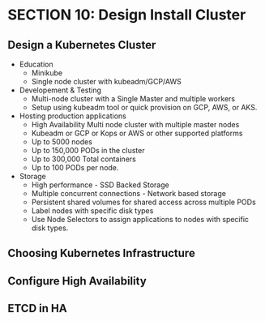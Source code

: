 # SECTION 10: Design Install Cluster

## Design a Kubernetes Cluster
* Education
  * Minikube
  * Single node cluster with kubeadm/GCP/AWS
* Developement & Testing
  * Multi-node cluster with a Single Master and multiple workers
  * Setup using kubeadm tool or quick provision on GCP, AWS, or AKS.
* Hosting production applications
  * High Availability Multi node cluster with multiple master nodes
  * Kubeadm or GCP or Kops or AWS or other supported platforms
  * Up to 5000 nodes
  * Up to 150,000 PODs in the cluster
  * Up to 300,000 Total containers
  * Up to 100 PODs per node.
* Storage
  * High performance - SSD Backed Storage
  * Multiple concurrent connections - Network based storage
  * Persistent shared volumes for shared access across multiple PODs
  * Label nodes with specific disk types
  * Use Node Selectors to assign applications to nodes with specific disk types.
## Choosing Kubernetes Infrastructure
## Configure High Availability
## ETCD in HA
